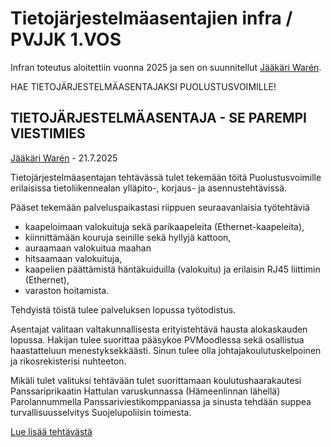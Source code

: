 # Tietojärjestelmäasentajien infra / PVJJK 1.VOS

Infran toteutus aloitettiin vuonna 2025 ja sen on suunnitellut [Jääkäri Warén](https://christerwaren.fi).

HAE TIETOJÄRJESTELMÄASENTAJAKSI PUOLUSTUSVOIMILLE!

## TIETOJÄRJESTELMÄASENTAJA - SE PAREMPI VIESTIMIES
[Jääkäri Warén](https://christerwaren.fi) - 21.7.2025

Tietojärjestelmäasentajan tehtävässä tulet tekemään töitä Puolustusvoimille erilaisissa tietoliikennealan ylläpito-, korjaus- ja asennustehtävissä.

Pääset tekemään palveluspaikastasi riippuen seuraavanlaisia työtehtäviä
- kaapeloimaan valokuituja sekä parikaapeleita (Ethernet-kaapeleita),
- kiinnittämään kouruja seinille sekä hyllyjä kattoon,
- auraamaan valokuitua maahan
- hitsaamaan valokuituja,
- kaapelien päättämistä häntäkuiduilla (valokuitu) ja erilaisin RJ45 liittimin (Ethernet),
- varaston hoitamista.

Tehdyistä töistä tulee palveluksen lopussa työtodistus.

Asentajat valitaan valtakunnallisesta erityistehtävä hausta alokaskauden lopussa. Hakijan tulee suorittaa pääsykoe PVMoodlessa sekä osallistua haastatteluun menestyksekkäästi. Sinun tulee olla johtajakoulutuskelpoinen ja rikosrekisterisi nuhteeton.

Mikäli tulet valituksi tehtävään tulet suorittamaan koulutushaarakautesi Panssariprikaatin Hattulan varuskunnassa (Hämeenlinnan lähellä) Parolannummella Panssariviestikomppaniassa ja sinusta tehdään suppea turvallisuusselvitys Suojelupoliisin toimesta.

[Lue lisää tehtävästä](https://wgi.fi/r/a9d162)